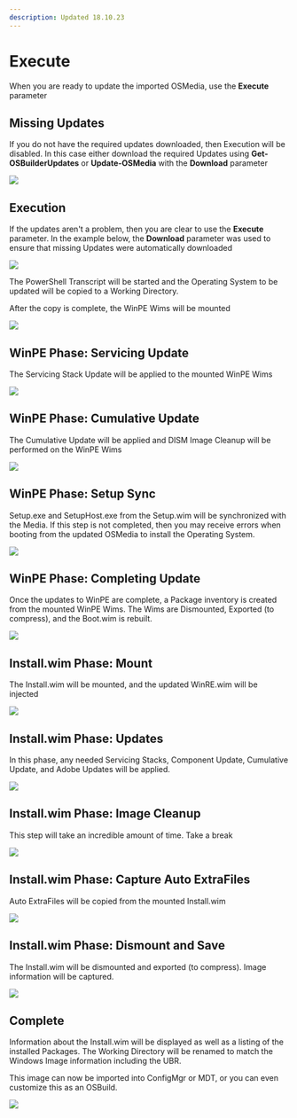 ```yaml
---
description: Updated 18.10.23
---
```


# Execute

When you are ready to update the imported OSMedia, use the **Execute** parameter

## Missing Updates

If you do not have the required updates downloaded, then Execution will be disabled.  In this case either download the required Updates using **Get-OSBuilderUpdates** or **Update-OSMedia** with the **Download** parameter

![](../../../.gitbook/assets/2018-10-23_0-19-34%20%281%29.png)

## Execution

If the updates aren't a problem, then you are clear to use the **Execute** parameter.  In the example below, the **Download** parameter was used to ensure that missing Updates were automatically downloaded

![](../../../.gitbook/assets/2018-10-23_1-31-40.png)

The PowerShell Transcript will be started and the Operating System to be updated will be copied to a Working Directory.

After the copy is complete, the WinPE Wims will be mounted

![](../../../.gitbook/assets/2018-10-23_1-33-27.png)

## WinPE Phase:  Servicing Update

The Servicing Stack Update will be applied to the mounted WinPE Wims

![](../../../.gitbook/assets/2018-10-23_1-35-37.png)

## WinPE Phase:  Cumulative Update

The Cumulative Update will be applied and DISM Image Cleanup will be performed on the WinPE Wims

![](../../../.gitbook/assets/2018-10-23_1-37-07.png)

## WinPE Phase:  Setup Sync

Setup.exe and SetupHost.exe from the Setup.wim will be synchronized with the Media.  If this step is not completed, then you may receive errors when booting from the updated OSMedia to install the Operating System.

![](../../../.gitbook/assets/2018-10-23_1-40-16.png)

## WinPE Phase:  Completing Update

Once the updates to WinPE are complete, a Package inventory is created from the mounted WinPE Wims.  The Wims are Dismounted, Exported \(to compress\), and the Boot.wim is rebuilt.

![](../../../.gitbook/assets/2018-10-23_1-48-30.png)

## Install.wim Phase:  Mount

The Install.wim will be mounted, and the updated WinRE.wim will be injected

![](../../../.gitbook/assets/2018-10-23_1-53-05.png)

## Install.wim Phase:  Updates

In this phase, any needed Servicing Stacks, Component Update, Cumulative Update, and Adobe Updates will be applied.

![](../../../.gitbook/assets/2018-10-23_1-56-37.png)

## Install.wim Phase:  Image Cleanup

This step will take an incredible amount of time.  Take a break

![](../../../.gitbook/assets/2018-10-23_2-02-08.png)

## Install.wim Phase:  Capture Auto ExtraFiles

Auto ExtraFiles will be copied from the mounted Install.wim

![](../../../.gitbook/assets/2018-10-23_2-06-51.png)

## Install.wim Phase:  Dismount and Save

The Install.wim will be dismounted and exported \(to compress\).  Image information will be captured.

![](../../../.gitbook/assets/2018-10-23_2-08-54.png)

## Complete

Information about the Install.wim will be displayed as well as a listing of the installed Packages.  The Working Directory will be renamed to match the Windows Image information including the UBR.

This image can now be imported into ConfigMgr or MDT, or you can even customize this as an OSBuild.

![](../../../.gitbook/assets/2018-10-23_2-11-12.png)





